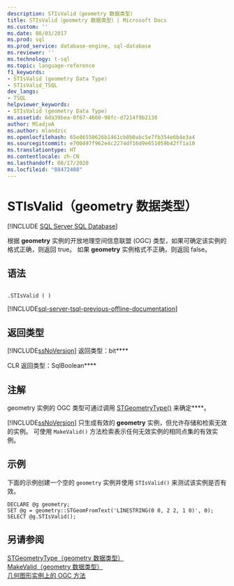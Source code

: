 ```yaml
---
description: STIsValid（geometry 数据类型）
title: STIsValid（geometry 数据类型）| Microsoft Docs
ms.custom: ''
ms.date: 08/03/2017
ms.prod: sql
ms.prod_service: database-engine, sql-database
ms.reviewer: ''
ms.technology: t-sql
ms.topic: language-reference
f1_keywords:
- STIsValid (geometry Data Type)
- STIsValid_TSQL
dev_langs:
- TSQL
helpviewer_keywords:
- STIsValid (geometry Data Type)
ms.assetid: 6da39bea-0f67-4660-98fc-d7214f9b2138
author: MladjoA
ms.author: mlandzic
ms.openlocfilehash: 65e86550626b1461cb8b0abc5e7fb354e6b4e3a4
ms.sourcegitcommit: e700497f962e4c2274df16d9e651059b42ff1a10
ms.translationtype: HT
ms.contentlocale: zh-CN
ms.lasthandoff: 08/17/2020
ms.locfileid: "88472408"
---
```

# <a name="stisvalid-geometry-data-type"></a>STIsValid（geometry 数据类型）
[!INCLUDE [SQL Server SQL Database](../../includes/applies-to-version/sql-asdb.md)]

根据 **geometry** 实例的开放地理空间信息联盟 (OGC) 类型，如果可确定该实例的格式正确，则返回 true。 如果 **geometry** 实例格式不正确，则返回 false。
  
## <a name="syntax"></a>语法  
  
```  
  
.STIsValid ( )  
```  
  
[!INCLUDE[sql-server-tsql-previous-offline-documentation](../../includes/sql-server-tsql-previous-offline-documentation.md)]

## <a name="return-types"></a>返回类型
 [!INCLUDE[ssNoVersion](../../includes/ssnoversion-md.md)] 返回类型：bit****  
  
 CLR 返回类型：SqlBoolean****  
  
## <a name="remarks"></a>注解  
 geometry 实例的 OGC 类型可通过调用 [STGeometryType()](../../t-sql/spatial-geometry/stgeometrytype-geometry-data-type.md) 来确定****。  
  
 [!INCLUDE[ssNoVersion](../../includes/ssnoversion-md.md)] 只生成有效的 **geometry** 实例，但允许存储和检索无效的实例。 可使用 `MakeValid()` 方法检索表示任何无效实例的相同点集的有效实例。  
  
## <a name="examples"></a>示例  
 下面的示例创建一个空的 `geometry` 实例并使用 `STIsValid()` 来测试该实例是否有效。  
  
```  
DECLARE @g geometry;  
SET @g = geometry::STGeomFromText('LINESTRING(0 0, 2 2, 1 0)', 0);  
SELECT @g.STIsValid();  
```  
  
## <a name="see-also"></a>另请参阅  
 [STGeometryType（geometry 数据类型）](../../t-sql/spatial-geometry/stgeometrytype-geometry-data-type.md)   
 [MakeValid（geometry 数据类型）](../../t-sql/spatial-geometry/makevalid-geometry-data-type.md)   
 [几何图形实例上的 OGC 方法](../../t-sql/spatial-geometry/ogc-methods-on-geometry-instances.md)  
  
  

